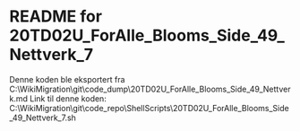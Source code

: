 # README for 20TD02U_ForAlle_Blooms_Side_49_Nettverk_7
Denne koden ble eksportert fra C:\WikiMigration\git\code_dump\20TD02U_ForAlle_Blooms_Side_49_Nettverk.md
Link til denne koden: C:\WikiMigration\git\code_repo\ShellScripts\20TD02U_ForAlle_Blooms_Side_49_Nettverk_7.sh
